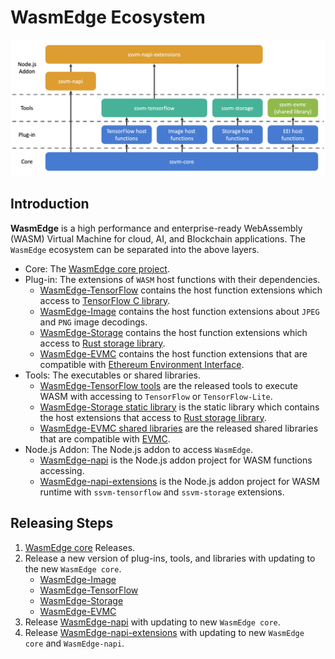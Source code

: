 # WasmEdge Ecosystem

![WasmEdge architecture](architecture.png)

## Introduction

**WasmEdge** is a high performance and enterprise-ready WebAssembly (WASM) Virtual Machine for cloud, AI, and Blockchain applications. The `WasmEdge` ecosystem can be separated into the above layers.

* Core: The [WasmEdge core project](https://github.com/WasmEdge/WasmEdge).
* Plug-in: The extensions of `WASM` host functions with their dependencies.
  * [WasmEdge-TensorFlow](https://github.com/WasmEdge/WasmEdge-tensorflow) contains the host function extensions which access to [TensorFlow C library](https://www.tensorflow.org/install/lang_c).
  * [WasmEdge-Image](https://github.com/WasmEdge/WasmEdge-image) contains the host function extensions about `JPEG` and `PNG` image decodings.
  * [WasmEdge-Storage](https://github.com/WasmEdge/WasmEdge-storage) contains the host function extensions which access to [Rust storage library](https://github.com/second-state/rust_native_storage_library).
  * [WasmEdge-EVMC](https://github.com/WasmEdge/WasmEdge-evmc) contains the host function extensions that are compatible with [Ethereum Environment Interface](https://github.com/ewasm/design/blob/master/eth_interface.md).
* Tools: The executables or shared libraries.
  * [WasmEdge-TensorFlow tools](https://github.com/WasmEdge/WasmEdge-tensorflow/releases) are the released tools to execute WASM with accessing to `TensorFlow` or `TensorFlow-Lite`.
  * [WasmEdge-Storage static library](https://github.com/WasmEdge/WasmEdge-storage) is the static library which contains the host extensions that access to [Rust storage library](https://github.com/second-state/rust_native_storage_library).
  * [WasmEdge-EVMC shared libraries](https://github.com/WasmEdge/WasmEdge-evmc/releases) are the released shared libraries that are compatible with [EVMC](https://github.com/ethereum/evmc).
* Node.js Addon: The Node.js addon to access `WasmEdge`.
  * [WasmEdge-napi](https://github.com/WasmEdge/WasmEdge-napi) is the Node.js addon project for WASM functions accessing.
  * [WasmEdge-napi-extensions](https://github.com/WasmEdge/WasmEdge-napi-extensions) is the Node.js addon project for WASM runtime with `ssvm-tensorflow` and `ssvm-storage` extensions.

## Releasing Steps

1. [WasmEdge core](https://github.com/WasmEdge/WasmEdge) Releases.
2. Release a new version of plug-ins, tools, and libraries with updating to the new `WasmEdge core`.
    * [WasmEdge-Image](https://github.com/WasmEdge/WasmEdge-image)
    * [WasmEdge-TensorFlow](https://github.com/WasmEdge/WasmEdge-tensorflow)
    * [WasmEdge-Storage](https://github.com/WasmEdge/WasmEdge-storage)
    * [WasmEdge-EVMC](https://github.com/WasmEdge/WasmEdge-evmc)
3. Release [WasmEdge-napi](https://github.com/WasmEdge/WasmEdge-napi) with updating to new `WasmEdge core`.
4. Release [WasmEdge-napi-extensions](https://github.com/WasmEdge/WasmEdge-napi-extensions) with updating to new `WasmEdge core` and `WasmEdge-napi`.
